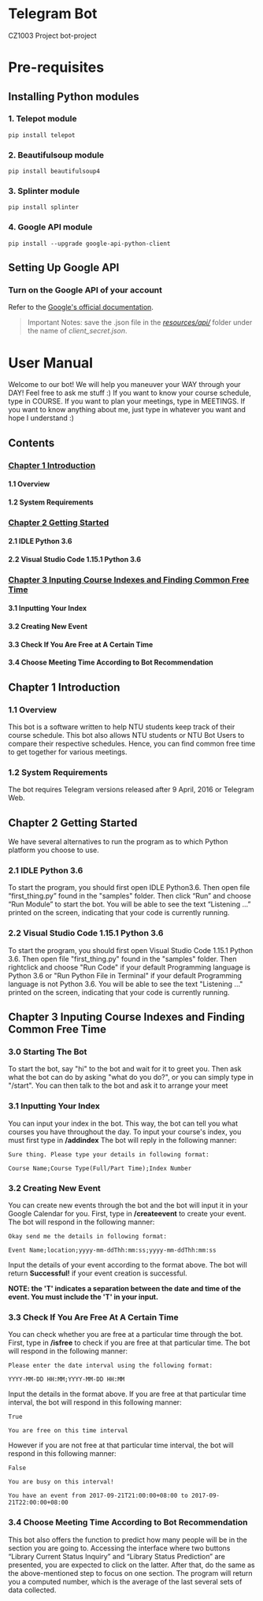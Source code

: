 # Telegram Bot
CZ1003 Project
bot-project

# Pre-requisites
## Installing Python modules

### **1. Telepot module**
```
pip install telepot
```
	
### **2. Beautifulsoup module**
```
pip install beautifulsoup4
```

### **3. Splinter module**
```
pip install splinter
```

### **4. Google API module**
```
pip install --upgrade google-api-python-client
```

## Setting Up Google API
### **Turn on the Google API of your account**
Refer to the [Google's official documentation](https://developers.google.com/google-apps/calendar/quickstart/python).
> Important Notes: save the .json file in the *[resources/api/](resources/api)* folder under the name of *client_secret.json*.


# User Manual

Welcome to our bot! We will help you maneuver your WAY through your DAY!
Feel free to ask me stuff :)
If you want to know your course schedule, type in COURSE. If you want to plan your meetings, type in MEETINGS. If you want to know anything about me, just type in whatever you want and hope I understand :)

## Contents

### [Chapter 1 Introduction](#chapter-1-introduction-1)

#### 1.1 Overview

#### 1.2 System Requirements

### [Chapter 2 Getting Started](#chapter-2-getting-started-1)

#### 2.1 IDLE Python 3.6

#### 2.2 Visual Studio Code 1.15.1 Python 3.6

### [Chapter 3 Inputing Course Indexes and Finding Common Free Time](#chapter-3-inputing-course-indexes-and-finding-common-free-time-1)

#### 3.1 Inputting Your Index 

#### 3.2 Creating New Event

#### 3.3 Check If You Are Free at A Certain Time 

#### 3.4 Choose Meeting Time According to Bot Recommendation



## Chapter 1 Introduction

### 1.1 Overview

This bot is a software written to help NTU students keep track of their course schedule. 
This bot also allows NTU students or NTU Bot Users to compare their respective schedules. 
Hence, you can find common free time to get together for various meetings. 

### 1.2 System Requirements

The bot requires Telegram versions released after 9 April, 2016 or Telegram Web.

## Chapter 2 Getting Started

We have several alternatives to run the program as to which Python platform you choose to use.

### 2.1 IDLE Python 3.6

To start the program, you should first open IDLE Python3.6.
Then open file “first_thing.py” found in the "samples" folder. 
Then click “Run” and choose “Run Module” to start the bot. 
You will be able to see the text “Listening ...” printed on the screen, indicating that your code is currently running.

### 2.2 Visual Studio Code 1.15.1 Python 3.6

To start the program, you should first open Visual Studio Code 1.15.1 Python 3.6. 
Then open file "first_thing.py" found in the "samples" folder. Then rightclick and choose "Run Code" if your default Programming language is Python 3.6 or "Run Python File in Terminal" if your default Programming language is not Python 3.6. You will be able to see the text "Listening ..." printed on the screen, indicating that your code is currently running.


## Chapter 3 Inputing Course Indexes and Finding Common Free Time

### 3.0 Starting The Bot

To start the bot, say "hi" to the bot and wait for it to greet you.
Then ask what the bot can do by asking "what do you do?", or you can simply type in "/start". 
You can then talk to the bot and ask it to arrange your meet

### 3.1 Inputting Your Index

You can input your index in the bot. This way, the bot can tell you what courses you have throughout the day. To input your course's index, you must first type in **/addindex**
The bot will reply in the following manner:
```
Sure thing. Please type your details in following format:

Course Name;Course Type(Full/Part Time);Index Number
```

### 3.2 Creating New Event

You can create new events through the bot and the bot will input it in your Google Calendar for you.
First, type in **/createevent** to create your event.
The bot will respond in the following manner:
```
Okay send me the details in following format:

Event Name;location;yyyy-mm-ddThh:mm:ss;yyyy-mm-ddThh:mm:ss
```
Input the details of your event according to the format above.
The bot will return **Successful!** if your event creation is successful.

**NOTE: the 'T' indicates a separation between the date and time of the event.
You must include the 'T' in your input.**

### 3.3 Check If You Are Free At A Certain Time

You can check whether you are free at a particular time through the bot.
First, type in **/isfree** to check if you are free at that particular time.
The bot will respond in the following manner:
```
Please enter the date interval using the following format:

YYYY-MM-DD HH:MM;YYYY-MM-DD HH:MM
```
Input the details in the format above.
If you are free at that particular time interval, the bot will respond in this following manner:
```
True

You are free on this time interval
```
However if you are not free at that particular time interval, the bot will respond in this following manner:

```
False

You are busy on this interval!

You have an event from 2017-09-21T21:00:00+08:00 to 2017-09-21T22:00:00+08:00
```

### 3.4 Choose Meeting Time According to Bot Recommendation

This bot also offers the function to predict how many people will be in the section you are going to. Accessing the interface where two buttons “Library Current Status Inquiry” and “Library Status Prediction” are presented, you are expected to click on the latter. After that, do the same as the above-mentioned step to focus on one section. The program will return you a computed number, which is the average of the last several sets of data collected.
